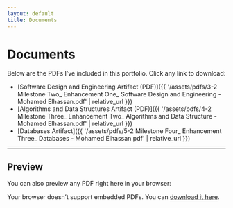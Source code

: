 ```yaml
---
layout: default
title: Documents
---
```


# Documents

Below are the PDFs I’ve included in this portfolio. Click any link to download:

- [Software Design and Engineering Artifact (PDF)]({{ '/assets/pdfs/3-2 Milestone Two_ Enhancement One_ Software Design and Engineering - Mohamed Elhassan.pdf' | relative_url }})
- [Algorithms and Data Structures Artifact (PDF)]({{ '/assets/pdfs/4-2 Milestone Three_ Enhancement Two_ Algorithms and Data Structure - Mohamed Elhassan.pdf' | relative_url }})
- [Databases Artifact]({{ '/assets/pdfs/5-2 Milestone Four_ Enhancement Three_ Databases - Mohamed Elhassan.pdf' | relative_url }})

---

## Preview

You can also preview any PDF right here in your browser:

<object 
  data="{{ '/assets/pdfs/system-design.pdf' | relative_url }}" 
  type="application/pdf" 
  width="100%" 
  height="600px">
  <p>Your browser doesn’t support embedded PDFs.  
     You can <a href="{{ '/assets/pdfs/system-design.pdf' | relative_url }}">download it here</a>.
  </p>
</object>
